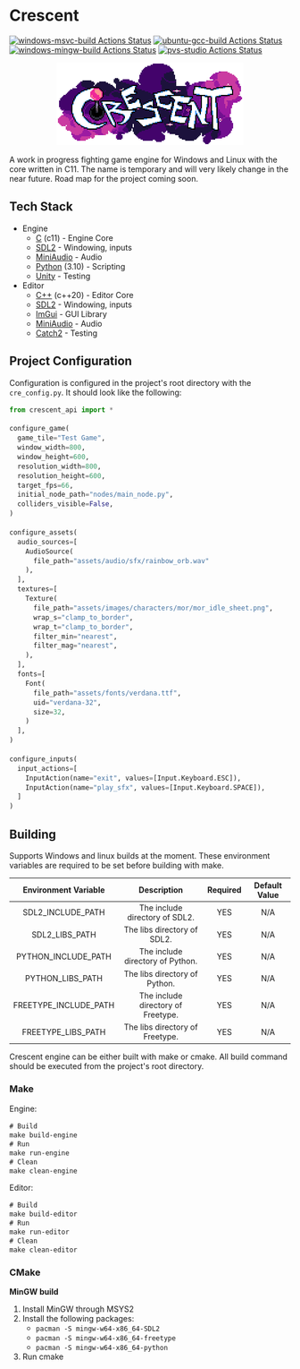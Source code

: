 # Crescent

[![windows-msvc-build Actions Status](https://github.com/Chukobyte/crescent/workflows/windows-msvc-build/badge.svg)](https://github.com/Chukobyte/crescent/actions)
[![ubuntu-gcc-build Actions Status](https://github.com/Chukobyte/crescent/workflows/ubuntu-gcc-build/badge.svg)](https://github.com/Chukobyte/crescent/actions)
[![windows-mingw-build Actions Status](https://github.com/Chukobyte/crescent/workflows/windows-mingw-build/badge.svg)](https://github.com/Chukobyte/crescent/actions)
[![pvs-studio Actions Status](https://github.com/Chukobyte/crescent/workflows/pvs-studio/badge.svg)](https://github.com/Chukobyte/crescent/actions)

<p align="center">
  <a href="https://chukobyte.github.io/crescent">
    <img src="assets/images/logo_2_enlarged.png" width="334" alt="Crescent Engine logo">
  </a>
</p>

A work in progress fighting game engine for Windows and Linux with the core written in C11.  The name is temporary and will very likely change in the near future.  Road map for the project coming soon.

## Tech Stack

* Engine
  * [C](https://en.wikipedia.org/wiki/C_(programming_language)) (c11) - Engine Core
  * [SDL2](https://github.com/libsdl-org/SDL) - Windowing, inputs
  * [MiniAudio](https://github.com/mackron/miniaudio) - Audio
  * [Python](https://en.wikipedia.org/wiki/Python_(programming_language)) (3.10) - Scripting
  * [Unity](https://github.com/ThrowTheSwitch/Unity) - Testing
* Editor
    * [C++](https://en.wikipedia.org/wiki/C%2B%2B) (c++20) - Editor Core
    * [SDL2](https://github.com/libsdl-org/SDL) - Windowing, inputs
    * [ImGui](https://github.com/ocornut/imgui) - GUI Library
    * [MiniAudio](https://github.com/mackron/miniaudio) - Audio
    * [Catch2](https://github.com/catchorg/Catch2) - Testing

## Project Configuration

Configuration is configured in the project's root directory with the `cre_config.py`.  It should look like the following:

```python
from crescent_api import *

configure_game(
  game_tile="Test Game",
  window_width=800,
  window_height=600,
  resolution_width=800,
  resolution_height=600,
  target_fps=66,
  initial_node_path="nodes/main_node.py",
  colliders_visible=False,
)

configure_assets(
  audio_sources=[
    AudioSource(
      file_path="assets/audio/sfx/rainbow_orb.wav"
    ),
  ],
  textures=[
    Texture(
      file_path="assets/images/characters/mor/mor_idle_sheet.png",
      wrap_s="clamp_to_border",
      wrap_t="clamp_to_border",
      filter_min="nearest",
      filter_mag="nearest",
    ),
  ],
  fonts=[
    Font(
      file_path="assets/fonts/verdana.ttf",
      uid="verdana-32",
      size=32,
    )
  ],
)

configure_inputs(
  input_actions=[
    InputAction(name="exit", values=[Input.Keyboard.ESC]),
    InputAction(name="play_sfx", values=[Input.Keyboard.SPACE]),
  ]
)
```

## Building

Supports Windows and linux builds at the moment. These environment variables are required to be set before building with make.

| Environment Variable  |                      Description                   | Required | Default Value |
|:---------------------:|:--------------------------------------------------:|:--------:|:-------------:|
|   SDL2_INCLUDE_PATH   | The include directory of SDL2.                     |    YES   |      N/A      |
|    SDL2_LIBS_PATH     | The libs directory of SDL2.                        |    YES   |      N/A      |
|  PYTHON_INCLUDE_PATH  | The include directory of Python.                   |    YES   |      N/A      |
|   PYTHON_LIBS_PATH    | The libs directory of Python.                      |    YES   |      N/A      |
| FREETYPE_INCLUDE_PATH | The include directory of Freetype.                 |    YES   |      N/A      |
|  FREETYPE_LIBS_PATH   | The libs directory of Freetype.                    |    YES   |      N/A      |

Crescent engine can be either built with make or cmake.  All build command should be executed from the project's root directory.

### Make

Engine:

```shell
# Build
make build-engine
# Run
make run-engine
# Clean
make clean-engine
```

Editor:

```shell
# Build
make build-editor
# Run
make run-editor
# Clean
make clean-editor
```

### CMake

**MinGW build**
1. Install MinGW through MSYS2
2. Install the following packages:
   * `pacman -S mingw-w64-x86_64-SDL2`
   * `pacman -S mingw-w64-x86_64-freetype`
   * `pacman -S mingw-w64-x86_64-python`
3. Run cmake
